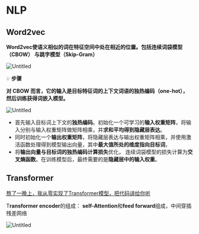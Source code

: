 # NLP

## Word2vec

**Word2vec使语义相似的词在特征空间中处在相近的位置。包括连续词袋模型（CBOW） 与跳字模型（Skip-Gram）** 

![Untitled](NLP%20766f558b6db040748d4bf48cc8e4edb0/Untitled.png)

💡 **步骤**

**对 CBOW 而言，它的输入是目标特征词的上下文词语的独热编码（one-hot），然后训练获得词嵌入模型。** 

![Untitled](NLP%20766f558b6db040748d4bf48cc8e4edb0/Untitled%201.png)

- 首先输入目标词上下文的**独热编码**。初始化一个可学习的**输入权重矩阵**，将输入分别与输入权重矩阵做矩阵相乘，并**求和平均得到隐藏层表达**。
- 同时初始化一个**输出权重矩阵**，将隐藏层表达与输出权重矩阵相乘，并使用激活函数处理得到模型输出向量，其中**最大值所处的维度指向目标词**，
- 将**输出向量与目标词的独热编码计算损失**优化， 连续词袋模型的损失计算为**交叉熵函数**。在训练模型后，最终需要的是**隐藏层中的输入权重**。

## Transformer

[熬了一晚上，我从零实现了Transformer模型，把代码讲给你听](https://zhuanlan.zhihu.com/p/411311520)

T**ransformer encoder**的组成： **self-Attention**和**feed forward**组成，中间穿插残差⽹络

![Untitled](NLP%20766f558b6db040748d4bf48cc8e4edb0/Untitled%202.png)